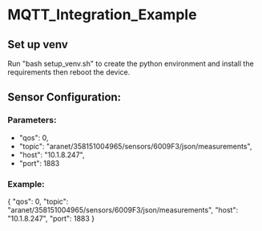 # MQTT_Integration_Example
## Set up venv
Run "bash setup_venv.sh" to create the python environment and install the requirements then reboot the device.
## Sensor Configuration:
### Parameters:
  * "qos": 0,
  * "topic": "aranet/358151004965/sensors/6009F3/json/measurements",
  * "host": "10.1.8.247",
  * "port": 1883
### Example:
{
  "qos": 0,
  "topic": "aranet/358151004965/sensors/6009F3/json/measurements",
  "host": "10.1.8.247",
  "port": 1883
}
